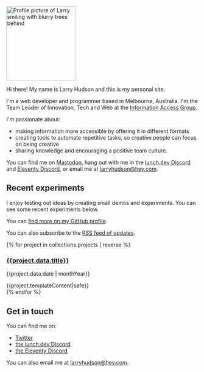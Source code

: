 <div class="h-card">

<div class="photo">
<picture class="u-photo">
    <source srcset="/images/Larry_366.webp" type="image/webp">
    <source srcset="/images/Larry_366.jpg" type="image/jpeg">
    <img src="/images/Larry_366.jpg" height="195" width="183" alt="Profile picture of Larry smiling with blurry trees behind">
</picture>
</div>

Hi there! My name is <span class="p-name">Larry Hudson</span> and this is my personal site.

<p class="p-note">I'm a web developer and programmer based in <span class="p-locality">Melbourne</span>, <span class="p-country-name">Australia</span>. I'm the <span class="p-job-title">Team Leader of Innovation, Tech and Web</span> at the <a href="https://www.informationaccessgroup.com/" class="p-org">Information Access Group</a>.</p>

I'm passionate about:

- making information more accessible by offering it in different formats
- creating tools to automate repetitive tasks, so creative people can focus on being creative
- sharing knowledge and encouraging a positive team culture.

You can find me on <a rel="me" href="https://indieweb.social/@larryhudson">Mastodon</a>, hang out with me in the [lunch.dev Discord](https://events.lunch.dev/) and [Eleventy Discord](https://www.11ty.dev/blog/discord), or email me at <a href="mailto:larryhudson@hey.com" class="u-email" rel="me">larryhudson@hey.com</a>.

## Recent experiments

I enjoy testing out ideas by creating small demos and experiments. You can see some recent experiments below.

You can <a href="https://github.com/larryhudson/" class="u-url" rel="me">find more on my GitHub profile</a>.

You can also subscribe to the <a href="/feed.xml" rel="alternate" type="application/rss+xml">RSS feed of updates</a>.

{% for project in collections.projects | reverse %}

<div class="project h-entry">
<h3><a href="{{project.url}}" class="u-url u-uid">{{project.data.title}}</a></h3>
<p class="pull-up smaller"><time class="dt-published" datetime="{{project.data.date | timeValue}}">{{project.data.date | monthYear}}</time></p>
<div class="e-content">
{{project.templateContent|safe}}
</div>
</div>
{% endfor %}

## Get in touch

You can find me on:

- <a href="https://www.twitter.com/larryhudsondev" class="u-url" rel="me">Twitter</a>
- [the lunch.dev Discord](https://events.lunch.dev/)
- [the Eleventy Discord](https://www.11ty.dev/blog/discord/).

You can also email me at <a href="mailto:larryhudson@hey.com" class="u-email" rel="me">larryhudson@hey.com</a>.

</div>
